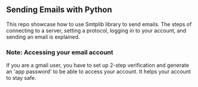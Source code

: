 ## Sending Emails with Python

This repo showcase how to use Smtplib library to send emails. The steps of connecting to a server, setting a protocol, logging in to your account, and sending an email is explained.

### Note: Accessing your email account
If you are a gmail user, you have to set up 2-step verification and generate an 'app password' to be able to access your account. It helps your account to stay safe.
